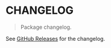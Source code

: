 # CHANGELOG

> Package changelog.

See [GitHub Releases](https://github.com/stdlib-js/utils-map-reduce-right/releases) for the changelog.